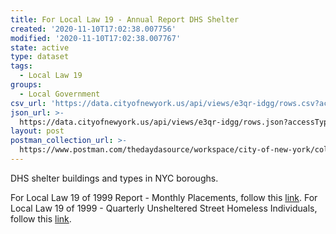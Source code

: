 ```yaml
---
title: For Local Law 19 - Annual Report DHS Shelter
created: '2020-11-10T17:02:38.007756'
modified: '2020-11-10T17:02:38.007767'
state: active
type: dataset
tags:
  - Local Law 19
groups:
  - Local Government
csv_url: 'https://data.cityofnewyork.us/api/views/e3qr-idgg/rows.csv?accessType=DOWNLOAD'
json_url: >-
  https://data.cityofnewyork.us/api/views/e3qr-idgg/rows.json?accessType=DOWNLOAD
layout: post
postman_collection_url: >-
  https://www.postman.com/thedaydasource/workspace/city-of-new-york/collection/15909983-d529e161-2c81-4db4-8336-1f9ccdd185b4
---
```

DHS shelter buildings and types in NYC boroughs.

For Local Law 19 of 1999 Report - Monthly Placements, follow this <a href="https://data.cityofnewyork.us/Social-Services/Local-Law-19-of-1999-Report-Monthly-Placements/5284-7vfz">link</a>.
For Local Law 19 of 1999 - Quarterly Unsheltered Street Homeless Individuals, follow this <a href="https://data.cityofnewyork.us/Social-Services/Local-Law-19-of-1999-Report-Quarterly-Unsheltered-/7tu6-bcih">link</a>.
